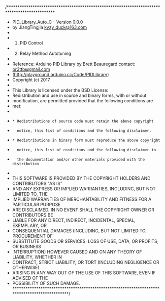 /**********************************************************************************************
 * PID_Library_Auto_C - Version 0.0.0
 * by JiangTingjia <kyzy_duck@163.com>
 *
 * 1. PID Control
 * 2. Relay Method Autotuning
 * 
 * Reference: Arduino PID Library by Brett Beauregard contact: br3ttb@gmail.com
 * (http://playground.arduino.cc/Code/PIDLibrary) 
 * Copyright (c) 2017
 *
 * This Library is licensed under the BSD License:
 * Redistribution and use in source and binary forms, with or without 
 * modification, are permitted provided that the following conditions are 
 * met:
 * 
 *     * Redistributions of source code must retain the above copyright 
 *       notice, this list of conditions and the following disclaimer.
 *     * Redistributions in binary form must reproduce the above copyright 
 *       notice, this list of conditions and the following disclaimer in 
 *       the documentation and/or other materials provided with the distribution
 *       
 * THIS SOFTWARE IS PROVIDED BY THE COPYRIGHT HOLDERS AND CONTRIBUTORS "AS IS" 
 * AND ANY EXPRESS OR IMPLIED WARRANTIES, INCLUDING, BUT NOT LIMITED TO, THE 
 * IMPLIED WARRANTIES OF MERCHANTABILITY AND FITNESS FOR A PARTICULAR PURPOSE 
 * ARE DISCLAIMED. IN NO EVENT SHALL THE COPYRIGHT OWNER OR CONTRIBUTORS BE 
 * LIABLE FOR ANY DIRECT, INDIRECT, INCIDENTAL, SPECIAL, EXEMPLARY, OR 
 * CONSEQUENTIAL DAMAGES (INCLUDING, BUT NOT LIMITED TO, PROCUREMENT OF 
 * SUBSTITUTE GOODS OR SERVICES; LOSS OF USE, DATA, OR PROFITS; OR BUSINESS 
 * INTERRUPTION) HOWEVER CAUSED AND ON ANY THEORY OF LIABILITY, WHETHER IN 
 * CONTRACT, STRICT LIABILITY, OR TORT (INCLUDING NEGLIGENCE OR OTHERWISE) 
 * ARISING IN ANY WAY OUT OF THE USE OF THIS SOFTWARE, EVEN IF ADVISED OF THE 
 * POSSIBILITY OF SUCH DAMAGE.
 **********************************************************************************************/
